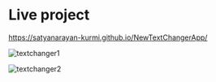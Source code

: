 # Live project
https://satyanarayan-kurmi.github.io/NewTextChangerApp/


![textchanger1](https://user-images.githubusercontent.com/95236961/172913119-085f1f86-d8e8-4bd9-959e-004c2f0b7b0a.png)

![textchanger2](https://user-images.githubusercontent.com/95236961/172913130-719d7df7-c119-490c-aed3-ea4ad5d9bac1.png)
